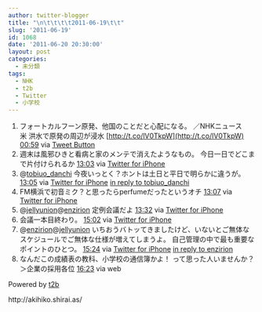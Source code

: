 ```yaml
---
author: twitter-blogger
title: "\n\t\t\t\t2011-06-19\t\t"
slug: '2011-06-19'
id: 1068
date: '2011-06-20 20:30:00'
layout: post
categories:
  - 未分類
tags:
  - NHK
  - t2b
  - Twitter
  - 小学校
---
```


<div xmlns:georss="http://www.georss.org/georss">

1.  <span><span>フォートカルフーン原発、他国のことだと心配になる。 ／NHKニュース　米 洪水で原発の周辺が浸水 [http://t.co/lV0TkpW](http://t.co/lV0TkpW)</span> <span>[<span>00:59</span>](http://twitter.com/o_ob/status/82417092095254529) <span>via [Tweet Button](http://twitter.com/tweetbutton)</span></span></span>
2.  <span><span>週末は風邪ひきと看病と家のメンテで消えたようなもの。 今日一日でどこまで片付けられるか</span> <span>[<span>13:03</span>](http://twitter.com/o_ob/status/82599447133036544) <span>via [Twitter for iPhone](http://twitter.com/#!/download/iphone)</span></span></span>
3.  <span><span>@[tobiuo_danchi](http://twitter.com/tobiuo_danchi "tobiuo_danchi") 今夜いっとく？ホントは土日と平日で明らかに違うが。</span> <span>[<span>13:05</span>](http://twitter.com/o_ob/status/82600038836080641) <span>via [Twitter for iPhone](http://twitter.com/#!/download/iphone)</span> [in reply to tobiuo_danchi](http://twitter.com/tobiuo_danchi/status/82428245785587712)</span></span>
4.  <span><span>FM横浜で初音ミク？と思ったらperfumeだったというオチ</span> <span>[<span>13:07</span>](http://twitter.com/o_ob/status/82600491799949312) <span>via [Twitter for iPhone](http://twitter.com/#!/download/iphone)</span></span></span>
5.  <span><span>@[jellyunion](http://twitter.com/jellyunion "jellyunion")@[enzirion](http://twitter.com/enzirion "enzirion") 定例会議だよ</span> <span>[<span>13:32</span>](http://twitter.com/o_ob/status/82606739211554816) <span>via [Twitter for iPhone](http://twitter.com/#!/download/iphone)</span></span></span>
6.  <span><span>会議一本目終わり。</span> <span>[<span>15:02</span>](http://twitter.com/o_ob/status/82629386918047744) <span>via [Twitter for iPhone](http://twitter.com/#!/download/iphone)</span></span></span>
7.  <span><span>@[enzirion](http://twitter.com/enzirion "enzirion")@[jellyunion](http://twitter.com/jellyunion "jellyunion") いちおうバトッてきましたけど、いないとご無体なスケジュールでご無体な仕様が増えてしまうよ。 自己管理の中で最も重要なポイントのひとつ。</span> <span>[<span>15:24</span>](http://twitter.com/o_ob/status/82634955150209025) <span>via [Twitter for iPhone](http://twitter.com/#!/download/iphone)</span> [in reply to enzirion](http://twitter.com/enzirion/status/82628067666833409)</span></span>
8.  <span><span>なんだこの成績表の教科、小学校の通信簿かよ！ って思った人いませんか？＞企業の採用各位</span> <span>[<span>16:23</span>](http://twitter.com/o_ob/status/82649668953178113) <span>via web</span></span></span>

</div>

Powered by [t2b](http://t2b.utilz.jp/)

<div>http://akihiko.shirai.as/</div>